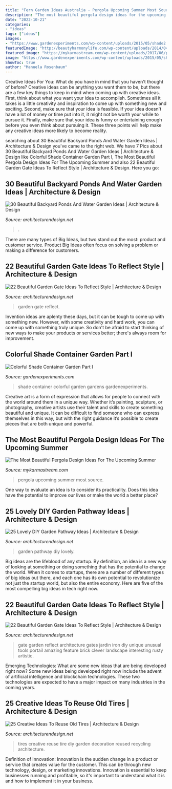 ```yaml
---
title: "Fern Garden Ideas Australia - Pergola Upcoming Summer Most Source"
description: "The most beautiful pergola design ideas for the upcoming summer"
date: "2022-10-21"
categories:
- "ideas"
tags: ["ideas"]
images:
- "https://www.gardenexperiments.com/wp-content/uploads/2015/05/shade2.jpg"
featuredImage: "http://beautyharmonylife.com/wp-content/uploads/2014/04/20-800x1066.jpg"
featured_image: "https://mykarmastream.com/wp-content/uploads/2017/06/pergola-9.jpg"
image: "https://www.gardenexperiments.com/wp-content/uploads/2015/05/shade2.jpg"
ShowToc: true
author: "Manuela Rosenbaum"
---
```



Creative Ideas For You: What do you have in mind that you haven't thought of before?
Creative ideas can be anything you want them to be, but there are a few key things to keep in mind when coming up with creative ideas. First, think about what you want your idea to accomplish. Sometimes all it takes is a little creativity and inspiration to come up with something new and exciting. Second, make sure that your idea is feasible. If your idea doesn't have a lot of money or time put into it, it might not be worth your while to pursue it. Finally, make sure that your idea is funny or entertaining enough before you even think about pursuing it. These three points will help make any creative ideas more likely to become reality.

	

		
searching about 30 Beautiful Backyard Ponds And Water Garden Ideas | Architecture &amp; Design you've came to the right web. We have 7 Pics about 30 Beautiful Backyard Ponds And Water Garden Ideas | Architecture &amp; Design like Colorful Shade Container Garden Part I, The Most Beautiful Pergola Design Ideas For The Upcoming Summer and also 22 Beautiful Garden Gate Ideas To Reflect Style | Architecture &amp; Design. Here you go:
		
    
## 30 Beautiful Backyard Ponds And Water Garden Ideas | Architecture &amp; Design

<img loading=lazy src="https://cdn.architecturendesign.net/wp-content/uploads/2015/06/AD-Backyard-Ponds-Water-Gardens-25.jpg" onerror="this.onerror=null;this.src='https://tse2.mm.bing.net/th?id=OIP.n2alt3q0h-mdYx-oHJxU-gHaLH&amp;pid=15.1';" alt="30 Beautiful Backyard Ponds And Water Garden Ideas | Architecture &amp; Design">

_Source: architecturendesign.net_

>. 

	

There are many types of Big Ideas, but two stand out the most: product and customer service. Product Big Ideas often focus on solving a problem or making a difference for customers.

    
## 22 Beautiful Garden Gate Ideas To Reflect Style | Architecture &amp; Design

<img loading=lazy src="https://cdn.architecturendesign.net/wp-content/uploads/2014/08/garden-gate-8.jpg" onerror="this.onerror=null;this.src='https://tse1.mm.bing.net/th?id=OIP.LuREZQTCz9xo6ariBPpxawHaLF&amp;pid=15.1';" alt="22 Beautiful Garden Gate Ideas To Reflect Style | Architecture &amp; Design">

_Source: architecturendesign.net_

>garden gate reflect. 

	

Invention ideas are aplenty these days, but it can be tough to come up with something new. However, with some creativity and hard work, you can come up with something truly unique. So don't be afraid to start thinking of new ways to make your products or services better; there's always room for improvement.

    
## Colorful Shade Container Garden Part I

<img loading=lazy src="https://www.gardenexperiments.com/wp-content/uploads/2015/05/shade2.jpg" onerror="this.onerror=null;this.src='https://tse1.mm.bing.net/th?id=OIP.pTi3w5QH7SteYOpPCsfylAHaLI&amp;pid=15.1';" alt="Colorful Shade Container Garden Part I">

_Source: gardenexperiments.com_

>shade container colorful garden gardens gardenexperiments. 

	

Creative art is a form of expression that allows for people to connect with the world around them in a unique way. Whether it’s painting, sculpture, or photography, creative artists use their talent and skills to create something beautiful and unique. It can be difficult to find someone who can express themselves in this way, but with the right guidance it’s possible to create pieces that are both unique and powerful.

    
## The Most Beautiful Pergola Design Ideas For The Upcoming Summer

<img loading=lazy src="https://mykarmastream.com/wp-content/uploads/2017/06/pergola-9.jpg" onerror="this.onerror=null;this.src='https://tse3.mm.bing.net/th?id=OIP.JOVGOdRfBCvJDHWfuUO3IQHaKW&amp;pid=15.1';" alt="The Most Beautiful Pergola Design Ideas For The Upcoming Summer">

_Source: mykarmastream.com_

>pergola upcoming summer most source. 

	

One way to evaluate an idea is to consider its practicality. Does this idea have the potential to improve our lives or make the world a better place?

    
## 25 Lovely DIY Garden Pathway Ideas | Architecture &amp; Design

<img loading=lazy src="https://cdn.architecturendesign.net/wp-content/uploads/2014/08/25-Lovely-DIY-Garden-Pathway-Ideas-24.jpg" onerror="this.onerror=null;this.src='https://tse4.mm.bing.net/th?id=OIP.d5FqDeewhvs3-kTz2O6aEAHaKK&amp;pid=15.1';" alt="25 Lovely DIY Garden Pathway Ideas | Architecture &amp; Design">

_Source: architecturendesign.net_

>garden pathway diy lovely. 

	

Big ideas are the lifeblood of any startup. By definition, an idea is a new way of looking at something or doing something that has the potential to change the world. When it comes to startups, there are a number of different types of big ideas out there, and each one has its own potential to revolutionize not just the startup world, but also the entire economy. Here are five of the most compelling big ideas in tech right now.

    
## 22 Beautiful Garden Gate Ideas To Reflect Style | Architecture &amp; Design

<img loading=lazy src="http://cdn.architecturendesign.net/wp-content/uploads/2014/08/garden-gate-3.jpg" onerror="this.onerror=null;this.src='https://tse4.mm.bing.net/th?id=OIP.NefSL-YnZ59MIBU_2jd_PAHaJ4&amp;pid=15.1';" alt="22 Beautiful Garden Gate Ideas To Reflect Style | Architecture &amp; Design">

_Source: architecturendesign.net_

>gate garden reflect architecture gates jardin iron diy unique unusual tools portail amazing feature brick clever landscape interesting rusty artistic. 

	

Emerging Technologies: What are some new ideas that are being developed right now?
Some new ideas being developed right now include the advent of artificial intelligence and blockchain technologies. These two technologies are expected to have a major impact on many industries in the coming years.

    
## 25 Creative Ideas To Reuse Old Tires | Architecture &amp; Design

<img loading=lazy src="http://beautyharmonylife.com/wp-content/uploads/2014/04/20-800x1066.jpg" onerror="this.onerror=null;this.src='https://tse2.mm.bing.net/th?id=OIP.HsGMSEIhn6JHPLwipFXjUQHaJ3&amp;pid=15.1';" alt="25 Creative Ideas To Reuse Old Tires | Architecture &amp; Design">

_Source: architecturendesign.net_

>tires creative reuse tire diy garden decoration reused recycling architecture. 

	

Definition of Innovation:
Innovation is the sudden change in a product or service that creates value for the customer. This can be through new technology, design, or marketing innovations. Innovation is essential to keep businesses running and profitable, so it's important to understand what it is and how to implement it in your business.

